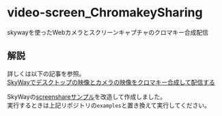 # video-screen_ChromakeySharing
skywayを使ったWebカメラとスクリーンキャプチャのクロマキー合成配信  

## 解説
詳しくは以下の記事を参照。  
[SkyWayでデスクトップの映像とカメラの映像をクロマキー合成して配信する]()  

SkyWayの[screenshareサンプル](https://github.com/skyway/skyway-screenshare)を改造して作成しました。  
実行するときは上記リポジトリの`examples`と置き換えて実行してください。

